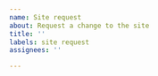 ```yaml
---
name: Site request
about: Request a change to the site
title: ''
labels: site request
assignees: ''

---
```

